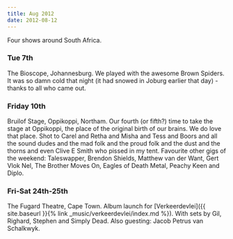 ```yaml
---
title: Aug 2012
date: 2012-08-12
---
```


Four shows around South Africa.

### Tue 7th

The Bioscope, Johannesburg. We played with the awesome Brown Spiders. It was so damn cold that night (it had snowed in Joburg earlier that day) - thanks to all who came out.

### Friday 10th

Bruilof Stage, Oppikoppi, Northam. Our fourth (or fifth?) time to take the stage at Oppikoppi, the place of the original birth of our brains. We do love that place. Shot to Carel and Retha and Misha and Tess and Boors and all the sound dudes and the mad folk and the proud folk and the dust and the thorns and even Clive E Smith who pissed in my tent. Favourite other gigs of the weekend: Taleswapper, Brendon Shields, Matthew van der Want, Gert Vlok Nel, The Brother Moves On, Eagles of Death Metal, Peachy Keen and Diplo.

### Fri-Sat 24th-25th

The Fugard Theatre, Cape Town. Album launch for [Verkeerdevlei]({{ site.baseurl }}{% link _music/verkeerdevlei/index.md %}). With sets by Gil, Righard, Stephen and Simply Dead. Also guesting: Jacob Petrus van Schalkwyk.

